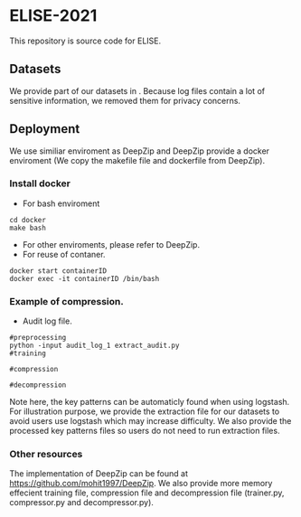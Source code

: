 # ELISE-2021
This repository is source code for ELISE.

## Datasets
We provide part of our datasets in . Because log files contain a lot of sensitive information, we removed them for privacy concerns.

## Deployment
We use similiar enviroment as DeepZip and DeepZip provide a docker enviroment (We copy the makefile file and dockerfile from DeepZip).

### Install docker

- For bash enviroment

```shell
cd docker
make bash
```

- For other enviroments, please refer to DeepZip.
- For reuse of contaner.
```shell
docker start containerID
docker exec -it containerID /bin/bash
```

### Example of compression.

- Audit log file.
```shell
#preprocessing
python -input audit_log_1 extract_audit.py
#training

#compression

#decompression
```

Note here, the key patterns can be automaticly found when using logstash. For illustration purpose, we provide the extraction file for our datasets to avoid users use logstash which may increase difficulty. We also provide the processed key patterns files so users do not need to run extraction files.

### Other resources

The implementation of DeepZip can be found at https://github.com/mohit1997/DeepZip. We also provide more memory effecient training file, compression file and decompression file (trainer.py, compressor.py and decompressor.py).
